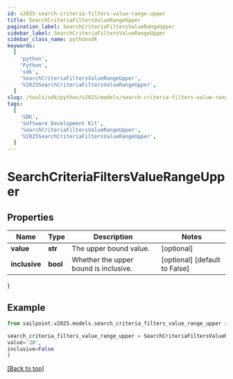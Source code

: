 ```yaml
---
id: v2025-search-criteria-filters-value-range-upper
title: SearchCriteriaFiltersValueRangeUpper
pagination_label: SearchCriteriaFiltersValueRangeUpper
sidebar_label: SearchCriteriaFiltersValueRangeUpper
sidebar_class_name: pythonsdk
keywords:
  [
    'python',
    'Python',
    'sdk',
    'SearchCriteriaFiltersValueRangeUpper',
    'V2025SearchCriteriaFiltersValueRangeUpper',
  ]
slug: /tools/sdk/python/v2025/models/search-criteria-filters-value-range-upper
tags:
  [
    'SDK',
    'Software Development Kit',
    'SearchCriteriaFiltersValueRangeUpper',
    'V2025SearchCriteriaFiltersValueRangeUpper',
  ]
---
```


# SearchCriteriaFiltersValueRangeUpper

## Properties

| Name | Type | Description | Notes |
| --- | --- | --- | --- |
| **value** | **str** | The upper bound value. | [optional] |
| **inclusive** | **bool** | Whether the upper bound is inclusive. | [optional] [default to False] |

}

## Example

```python
from sailpoint.v2025.models.search_criteria_filters_value_range_upper import SearchCriteriaFiltersValueRangeUpper

search_criteria_filters_value_range_upper = SearchCriteriaFiltersValueRangeUpper(
value='20',
inclusive=False
)

```

[[Back to top]](#)
